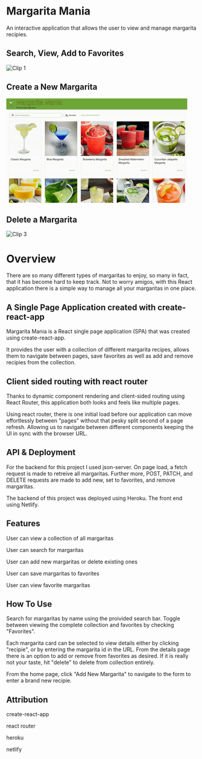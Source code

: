# Margarita Mania

An interactive application that allows the user to view and manage margarita recipies.

## Search, View, Add to Favorites

![Clip 1](/docs/images/clip%201.gif)

## Create a New Margarita

![Clip 2](/docs/images/clip%202.gif)

## Delete a Margarita

![Clip 3](/docs/images/clip%203.gif)

# Overview

There are so many different types of margaritas to enjoy, so many in fact, that it has become hard to keep track. Not to worry amigos, with this React application there is a simple way to manage all your margaritas in one place.

## A Single Page Application created with create-react-app

Margarita Mania is a React single page application (SPA) that was created using create-react-app.

It provides the user with a collection of different margarita recipes, allows them to navigate between pages, save favorites as well as add and remove recipies from the collection.

## Client sided routing with react router

Thanks to dynamic component rendering and client-sided routing using React Router, this application both looks and feels like multiple pages.

Using react router, there is one initial load before our application can move effortlessly between "pages" without that pesky split second of a page refresh. Allowing us to navigate between different components keeping the UI in sync with the browser URL.

## API & Deployment

For the backend for this project I used json-server. On page load, a fetch request is made to retreive all margaritas. Further more, POST, PATCH, and DELETE requests are made to add new, set to favorites, and remove margaritas.

The backend of this project was deployed using Heroku.
The front end using Netlify.

## Features

User can view a collection of all margaritas

User can search for margaritas

User can add new margaritas or delete existing ones

User can save margaritas to favorites

User can view favorite margaritas

## How To Use

Search for margaritas by name using the proivided search bar. Toggle between viewing the complete collection and favorites by checking "Favorites".

Each margarita card can be selected to view details either by clicking "recipie", or by entering the margarita id in the URL. From the details page there is an option to add or remove from favorites as desired. If it is really not your taste, hit "delete" to delete from collection entirely.

From the home page, click "Add New Margarita" to navigate to the form to enter a brand new recipie.

## Attribution

create-react-app

react router

heroku

netlify
